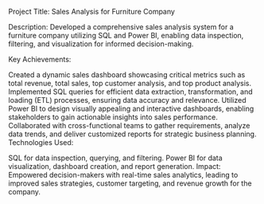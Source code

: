 Project Title: Sales Analysis for Furniture Company

Description: Developed a comprehensive sales analysis system for a furniture company utilizing SQL and Power BI, enabling data inspection, filtering, and visualization for informed decision-making.

Key Achievements:

Created a dynamic sales dashboard showcasing critical metrics such as total revenue, total sales, top customer analysis, and top product analysis.
Implemented SQL queries for efficient data extraction, transformation, and loading (ETL) processes, ensuring data accuracy and relevance.
Utilized Power BI to design visually appealing and interactive dashboards, enabling stakeholders to gain actionable insights into sales performance.
Collaborated with cross-functional teams to gather requirements, analyze data trends, and deliver customized reports for strategic business planning.
Technologies Used:

SQL for data inspection, querying, and filtering.
Power BI for data visualization, dashboard creation, and report generation.
Impact: Empowered decision-makers with real-time sales analytics, leading to improved sales strategies, customer targeting, and revenue growth for the company.
